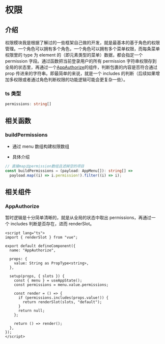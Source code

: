 # 权限

## 介绍

权限模块我是根据了解过的一些框架自己做的开发，就是最基本的基于角色的权限管理。一个角色可以拥有多个角色，一个角色可以拥有多个菜单权限，而每条菜单权限里的 type 为 element 的（即元素类型的菜单）数据，都会指定一个 permission 字段。通过函数把当前登录用户的所有 permission 字符串权限存到全局的状态里，再通过一个[AppAuthorize](https://github.com/Zhaocl1997/walnut-admin-client/blob/naive-ui/src/components/App/AppAuthorize/index.vue)的组件，判断包裹的内容是否符合通过 prop 传进来的字符串。即最简单的来说，就是一个 includes 的判断（后续如果增加多权限或者通过角色判断权限的功能逻辑可能会更复杂一些）。

### ts 类型

```ts
permissions: string[]
```

## 相关函数

### buildPermissions

- 通过 menu 数组构建权限数组

- 具体介绍

```ts
// 直接map出permission数组且滤掉空的项目
const buildPermissions = (payload: AppMenu[]): string[] =>
  payload.map((i) => i.permission!).filter((i) => i);
```

## 相关组件

### AppAuthorize

暂时逻辑是十分简单清晰的，就是从全局的状态中取出 permissions，再通过一个 includes 判断是否存在，进而 renderSlot。

```vue
<script lang="ts">
import { renderSlot } from "vue";

export default defineComponent({
  name: "AppAuthorize",

  props: {
    value: String as PropType<string>,
  },

  setup(props, { slots }) {
    const { menu } = useAppState();
    const permissions = menu.value.permissions;

    const render = () => {
      if (permissions.includes(props.value!)) {
        return renderSlot(slots, "default");
      }
      return null;
    };

    return () => render();
  },
});
</script>
```
